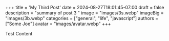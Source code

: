 +++
title = 'My Third Post'
date = 2024-08-27T18:01:45-07:00
draft = false
description = "summary of post 3 "
image = "images/3s.webp"
imageBig = "images/3b.webp"
categories = ["general", "life", "javascript"]
authors = ["Some Joe"]
avatar = "images/avatar.webp" 
+++

Test Content